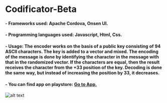 # Codificator-Beta
####  - Frameworks used: Apache Cordova, Onsen UI.
####   - Programming languages ​​used: Javascript, Html, Css.
####   - Usage: The encoder works on the basis of a public key consisting of 94 ASCII characters. The key is added to a vector and mixed. The encoding of the message is done by identifying the character in the message with that in the randomized vector. If the characters are equal, then the result receives the character from the +33 position of the key. Decoding is done the same way, but instead of increasing the position by 33, it decreases.
####   - You can find app on playstore: [Go to App.](https://play.google.com/store/apps/details?id=com.stefan.codiﬁcator)
![alt text](https://i.imgur.com/OlDixDp.png)
